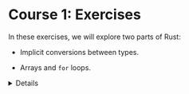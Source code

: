 # Course 1: Exercises

In these exercises, we will explore two parts of Rust:

* Implicit conversions between types.

* Arrays and `for` loops.

<details>

A few things to consider while solving the exercises:

* Use a local Rust installation, if possible. This way you can get
  auto-completion in your editor. See the page about [Using Cargo] for details
  on installing Rust.

* Alternatively, use the Rust Playground.

The code snippets are not editable on purpose: the inline code snippets lose
their state if you navigate away from the page.

<!-- After looking at the exercises, you can look at the [solutions] provided. -->

<!-- [solutions]: solutions-morning.md -->

[Using Cargo]: ../../cargo.md

</details>
